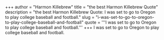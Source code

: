+++
author = "Harmon Killebrew"
title = "the best Harmon Killebrew Quote"
description = "the best Harmon Killebrew Quote: I was set to go to Oregon to play college baseball and football."
slug = "i-was-set-to-go-to-oregon-to-play-college-baseball-and-football"
quote = '''I was set to go to Oregon to play college baseball and football.'''
+++
I was set to go to Oregon to play college baseball and football.
